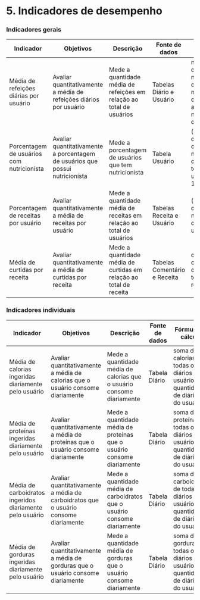 # 5. Indicadores de desempenho

### Indicadores gerais
| **Indicador** | **Objetivos** | **Descrição** | **Fonte de dados** | **Fórmula de cálculo** |
| ---           | ---           | ---           | ---             | ---             |
| Média de refeições diárias por usuário | Avaliar quantitativamente a média de refeições diários por usuário | Mede a quantidade média de refeições em relação ao total de usuários | Tabelas Diário e Usuário | número total de refeições / número total de dias (data mais nova - data mais antiga) / número total de usuários |
| Porcentagem de usuários com nutricionista | Avaliar quantitativamente a porcentagem de usuários que possui nutricionista | Mede a porcentagem de usuários que tem nutricionista | Tabela Usuário | (quantidade de usuários com nutricionista / quantidade total de usuários) * 100 |
| Porcentagem de receitas por usuário | Avaliar quantitativamente a média de receitas por usuário | Mede a quantidade média de receitas em relação ao total de usuários | Tabelas Receita e Usuário| (número total de receitas / número total de usuários)*100 |
| Média de curtidas por receita | Avaliar quantitativamente a média de curtidas por receita | Mede a quantidade média de curtidas em relação ao total de receita | Tabelas Comentário e Receita| quantidade de curtidas / quantidade total de receitas |

### Indicadores individuais
| **Indicador**     | **Objetivos**     | **Descrição**     | **Fonte de dados**     | **Fórmula de cálculo**     |
| ---               | ---               | ---               | ---                    | ---                        |
| Média de calorias ingeridas diariamente pelo usuário | Avaliar quantitativamente a média de calorias que o usuário consome diariamente | Mede a quantidade média de calorias que o usuário consome diariamente  | Tabela Diário | soma das calorias de todas os diários do usuário / quantidade de diários do usuário |
| Média de proteínas ingeridas diariamente pelo usuário | Avaliar quantitativamente a média de proteínas que o usuário consome diariamente | Mede a quantidade média de proteínas que o usuário consome diariamente  | Tabela Diário | soma das proteínas de todas os diários do usuário / quantidade de diários do usuário |
| Média de carboidratos ingeridos diariamente pelo usuário | Avaliar quantitativamente a média de carboidratos que o usuário consome diariamente | Mede a quantidade média de carboidratos que o usuário consome diariamente  | Tabela Diário | soma dos carboidratos de todas os diários do usuário / quantidade de diários do usuário |
| Média de gorduras ingeridas diariamente pelo usuário | Avaliar quantitativamente a média de gorduras que o usuário consome diariamente | Mede a quantidade média de gorduras que o usuário consome diariamente  | Tabela Diário | soma das gorduras de todas os diários do usuário / quantidade de diários do usuário |
